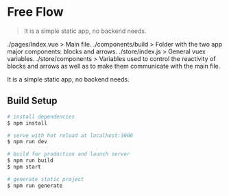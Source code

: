 # Free Flow

> It is a simple static app, no backend needs. 

./pages/Index.vue > Main file.
./components/build > Folder with the two app major components: blocks and arrows.
./store/index.js > General vuex variables.
./store/components > Variables used to control the reactivity of blocks and arrows as well as to make them communicate with the main file.

It is a simple static app, no backend needs. 

## Build Setup

``` bash
# install dependencies
$ npm install

# serve with hot reload at localhost:3000
$ npm run dev

# build for production and launch server
$ npm run build
$ npm start

# generate static project
$ npm run generate
```
